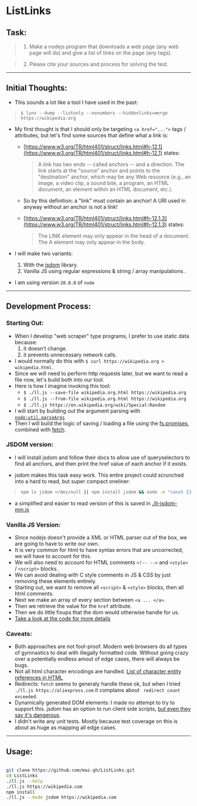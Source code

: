 # ListLinks

## Task:

> 1. Make a nodejs program that downloads a web page (any web page will do) and give a list of links on the page (any tags).

> 2.  Please cite your sources and process for solving the test.

---

## Initial Thoughts:

- This sounds a lot like a tool I have used in the past:

> `$ lynx --dump --listonly --nonumbers --hiddenlinks=merge https://wikipedia.org`

- My first thought is that I should only be targeting `<a href="...">` tags / attributes, but let's find some sources that define what a link is:
    - [https://www.w3.org/TR/html401/struct/links.html#h-12.1](https://www.w3.org/TR/html401/struct/links.html#h-12.1) states:

        > A link has two ends -- called anchors -- and a direction. The link starts at the "source" anchor and points to the "destination" anchor, which may be any Web resource (e.g., an image, a video clip, a sound bite, a program, an HTML document, an element within an HTML document, etc.).

    - So by this definition: a "link" must contain an anchor! A URI used in anyway without an anchor is not a link!
    - [https://www.w3.org/TR/html401/struct/links.html#h-12.1.3](https://www.w3.org/TR/html401/struct/links.html#h-12.1.3) states:

        > The LINK element may only appear in the head of a document. The A element may only appear in the body.

- I will make two variants:
    1. With the [jsdom](https://github.com/jsdom/jsdom) library.
    2. Vanilla JS using regular expressions & string / array manipulations . 

- I am using version `20.8.0` of `node`

---

## Development Process:

### Starting Out:

  - When I develop "web scraper" type programs, I prefer to use static data because:
    1. it doesn't change.
    2. it prevents unnecessary network calls.
  - I would normally do this with `$ curl https://wikipedia.org > wikipedia.html`. 
  - Since we will need to perform http requests later, but we want to read a file now, let's build both into our tool.
  - Here is how I imagine invoking this tool:
    - `$ ./ll.js --save-file wikipedia.org.html https://wikipedia.org`
    - `$ ./ll.js --from-file wikipedia.org.html https://wikipedia.org`
    - `$ ./ll.js https://en.wikipedia.org/wiki/Special:Random`
  - I will start by building out the argument parsing with [`node:util.parseArgs`](https://nodejs.org/api/util.html#utilparseargsconfig)
  - Then I will build the logic of saving / loading a file using the [fs.promises](https://nodejs.org/api/fs.html#promises-api), combined with [fetch](https://developer.mozilla.org/en-US/docs/Web/API/fetch).

### JSDOM version:

  - I will install jsdom and follow their docs to allow use of queryselectors to find all anchors, and then print the href value of each anchor if it exists.

  - jsdom makes this task easy work. This entire project could scrunched into a hard to read, but super compact oneliner:

  >  ```bash
  >  npm ls jsdom >/dev/null || npm install jsdom && node -e "const {JSDOM}=require('jsdom');JSDOM.fromURL(process.argv[1]).then(dom=>[].slice.call(dom.window.document.getElementsByTagName('a')).forEach(e=>(e.href)&&console.log(e.href)));" https://wikipedia.org
  >  ```

  - a simplified and easier to read version of this is saved in [./ll-jsdom-min.js](./ll-jsdom-min.js)

### Vanilla JS Version:

  - Since nodejs doesn't provide a XML or HTML parser out of the box, we are going to have to write our own.
  - It is very common for html to have syntax errors that are uncorrected, we will have to account for this.
  - We will also need to account for HTML comments `<!-- -->` and `<style>` / `<script>` blocks.
  - We can avoid dealing with C style comments in JS & CSS by just removing these elements entirely.
  - Starting out, we want to remove all `<script>` & `<style>` blocks, then all html comments.
  - Next we make an array of every section between `<a ... </a>`.
  - Then we retrieve the value for the `href` attribute.
  - Then we do little fixups that the dom would otherwise handle for us.
  - [Take a look at the code for more details](./ll.js?plain=1#L104)

### Caveats:

  - Both approaches are not fool-proof. Modern web browsers do all types of gymnastics to deal with illegally formatted code. Without going crazy over a potentially endless amout of edge cases, there will always be bugs.
  - Not all html character encodings are handled. [List of character entity references in HTML](https://en.wikipedia.org/wiki/List_of_XML_and_HTML_character_entity_references#Character_entity_references_in_HTML)
  - Redirects: `fetch` seems to generaly handle these ok, but when I tried `./ll.js https://aliexpress.com` it complains about ` redirect count exceeded`.
  - Dynamically generated DOM elements: I made no attempt to try to support this. jsdom has an option to run  client side scripts, [but even they say it's dangerous](https://github.com/jsdom/jsdom#executing-scripts).
  - I didn't write any unit tests. Mostly because test coverage on this is about as huge as mapping all edge cases.

---

## Usage:

```bash

git clone https://github.com/mai-gh/ListLinks.git
cd ListLinks
./ll.js --help
./ll.js https://wikipedia.com
npm install
./ll.js --mode jsdom https://wikipedia.com

```
